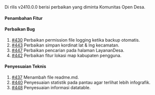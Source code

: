 Di rilis v2410.0.0 berisi perbaikan yang diminta Komunitas Open Desa.

#### Penambahan Fitur

#### Perbaikan Bug

1. [#430](https://github.com/OpenSID/pantau/issues/430) Perbaikan permission file logging ketika backup otomatis.
2. [#443](https://github.com/OpenSID/pantau/issues/443) Perbaikan simpan kordinat lat & lng kecamatan.
3. [#447](https://github.com/OpenSID/pantau/issues/447) Perbaikan pencarian pada halaman LayananDesa.
4. [#442](https://github.com/OpenSID/pantau/issues/442) Perbaikan fitur lokasi map kabupaten pengguna.

#### Penyesuaian Teknis

1. [#437](https://github.com/OpenSID/pantau/issues/437) Menambah  file readme.md.
2. [#440](https://github.com/OpenSID/pantau/issues/440) Penyesuaian statistik pada pantau agar terlihat lebih infografik.
3. [#448](https://github.com/OpenSID/pantau/issues/448) Penyesuaian informasi datatable.